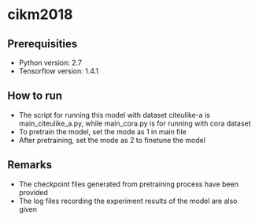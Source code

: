 # cikm2018

## Prerequisities
* Python version: 2.7
* Tensorflow version: 1.4.1

## How to run
* The script for running this model with dataset citeulike-a is main_citeulike_a.py, while main_cora.py is for running with cora dataset
* To pretrain the model, set the mode as 1 in main file
* After pretraining, set the mode as 2 to finetune the model

## Remarks
* The checkpoint files generated from pretraining process have been provided
* The log files recording the experiment results of the model are also given

